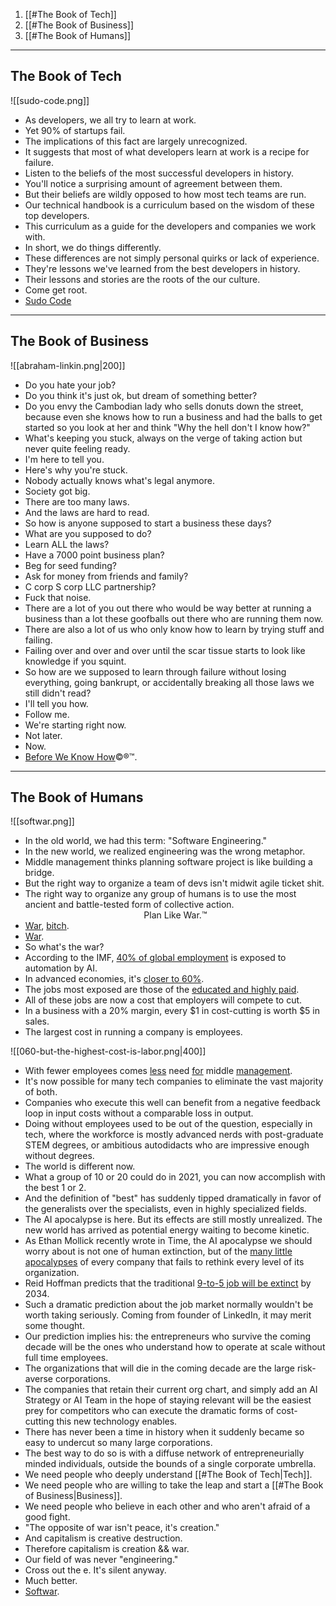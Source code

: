 
1. [[#The Book of Tech]]
2. [[#The Book of Business]]
3. [[#The Book of Humans]]

---

## The Book of Tech

![[sudo-code.png]]

- As developers, we all try to learn at work.
- Yet 90% of startups fail.
- The implications of this fact are largely unrecognized.
- It suggests that most of what developers learn at work is a recipe for failure.
- Listen to the beliefs of the most successful developers in history.
- You'll notice a surprising amount of agreement between them.
- But their beliefs are wildly opposed to how most tech teams are run.
- Our technical handbook is a curriculum based on the wisdom of these top developers.
- This curriculum as a guide for the developers and companies we work with.
- In short, we do things differently.
- These differences are not simply personal quirks or lack of experience.
- They're lessons we've learned from the best developers in history.
- Their lessons and stories are the roots of the our culture.
- Come get root.
- [Sudo Code](https://technical.thedynamiclinker.com)

---

## The Book of Business

![[abraham-linkin.png|200]]

- Do you hate your job?
- Do you think it's just ok, but dream of something better?
- Do you envy the Cambodian lady who sells donuts down the street, because even she knows how to run a business and had the balls to get started so you look at her and think "Why the hell don't I know how?"
- What's keeping you stuck, always on the verge of taking action but never quite feeling ready.
- I'm here to tell you.
- Here's why you're stuck.
- Nobody actually knows what's legal anymore.
- Society got big.
- There are too many laws.
- And the laws are hard to read.
- So how is anyone supposed to start a business these days?
- What are you supposed to do?
- Learn ALL the laws?
- Have a 7000 point business plan?
- Beg for seed funding?
- Ask for money from friends and family?
- C corp S corp LLC partnership?
- Fuck that noise.
- There are a lot of you out there who would be way better at running a business than a lot these goofballs out there who are running them now.
- There are also a lot of us who only know how to learn by trying stuff and failing. 
- Failing over and over and over until the scar tissue starts to look like knowledge if you squint.
- So how are we supposed to learn through failure without losing everything, going bankrupt, or accidentally breaking all those laws we still didn't read?
- I'll tell you how.
- Follow me.
- We're starting right now.
- Not later.
- Now.
- [Before We Know How](https://business.thedynamiclinker.com)©®™.

---

## The Book of Humans

![[softwar.png]]

- In the old world, we had this term: "Software Engineering."
- In the new world, we realized engineering was the wrong metaphor.
- Middle management thinks planning software project is like building a bridge.
- But the right way to organize a team of devs isn't midwit agile ticket shit.
- The right way to organize any group of humans is to use the most ancient and battle-tested form of collective action.
<span style="text-align: center; display: block">Plan Like War.™</span>
- [War](https://www.youtube.com/watch?v=72qxqv34DqE), [bitch](https://www.youtube.com/watch?v=m9Wh66FXZJQ).
- [War](https://www.youtube.com/watch?v=FhSy-6VqIww).
- So what's the war?
- According to the IMF, [40% of global employment](https://www.imf.org/en/Blogs/Articles/2024/01/14/ai-will-transform-the-global-economy-lets-make-sure-it-benefits-humanity#:~:text=Many%20studies%20have%20predicted%20the,employment%20is%20exposed%20to%20AI.) is exposed to automation by AI.
- In advanced economies, it's [closer to 60%](https://www.imf.org/en/Publications/fandd/issues/2024/06/Economic-possibilities-for-my-grandchildren-Kristalina-Georgieva#:~:text=But%20it%20also%20comes%20with,may%20simply%20be%20rendered%20obsolete.).
- The jobs most exposed are those of the [educated and highly paid](https://time.com/6961559/ethan-mollick-ai-apocalypse-essay/#:~:text=Educated%20and%20highly%20paid%20workers).
- All of these jobs are now a cost that employers will compete to cut.
- In a business with a 20% margin, every $1 in cost-cutting is worth $5 in sales.
- The largest cost in running a company is employees.

![[060-but-the-highest-cost-is-labor.png|400]]

- With fewer employees comes [less](https://medium.com/@sushantvohra/your-boss-will-be-replaced-by-ai-before-you-do-91a8e7cca9fc) need [for](https://chatterhead.bearblog.dev/ai-will-replace-middle-management-not-hourly-workers/) middle [management](https://cmr.berkeley.edu/2021/01/middle-management-jobs/).
- It's now possible for many tech companies to eliminate the vast majority of both.
- Companies who execute this well can benefit from a negative feedback loop in input costs without a comparable loss in output.
- Doing without employees used to be out of the question, especially in tech, where the workforce is mostly advanced nerds with post-graduate STEM degrees, or ambitious autodidacts who are impressive enough without degrees.
- The world is different now.
- What a group of 10 or 20 could do in 2021, you can now accomplish with the best 1 or 2. 
- And the definition of "best" has suddenly tipped dramatically in favor of the generalists over the specialists, even in highly specialized fields.
- The AI apocalypse is here. But its effects are still mostly unrealized. The new world has arrived as potential energy waiting to become kinetic.
- As Ethan Mollick recently wrote in Time, the AI apocalypse we should worry about is not one of human extinction, but of the [many little apocalypses](https://time.com/6961559/ethan-mollick-ai-apocalypse-essay/#:~:text=It%20opens%20us%20up%20to%20many%20little%20apocalypses%2C%20as%20jobs%20and%20workplaces%20are%20disrupted%20one%2Dby%2Done%20in%20ways%20that%20change%20lives%20and%20livelihoods.) of every company that fails to rethink every level of its organization.
- Reid Hoffman predicts that the traditional [9-to-5 job will be extinct](https://www.businesstoday.in/latest/corporate/story/9-to-5-jobs-are-doomed-linkedin-co-founder-reid-hoffman-predicts-their-end-by-2034-438837-2024-07-26) by 2034.
- Such a dramatic prediction about the job market normally wouldn't be worth taking seriously. Coming from founder of LinkedIn, it may merit some thought.
- Our prediction implies his: the entrepreneurs who survive the coming decade will be the ones who understand how to operate at scale without full time employees.
- The organizations that will die in the coming decade are the large risk-averse corporations.
- The companies that retain their current org chart, and simply add an AI Strategy or AI Team in the hope of staying relevant will be the easiest prey for competitors who can execute the dramatic forms of cost-cutting this new technology enables.
- There has never been a time in history when it suddenly became so easy to undercut so many large corporations.
- The best way to do so is with a diffuse network of entrepreneurially minded individuals, outside the bounds of a single corporate umbrella.
- We need people who deeply understand [[#The Book of Tech|Tech]].
- We need people who are willing to take the leap and start a [[#The Book of Business|Business]].
- We need people who believe in each other and who aren't afraid of a good fight.
- "The opposite of war isn't peace, it's creation."
- And capitalism is creative destruction.
- Therefore capitalism is creation && war.
- Our field of was never "engineering."
- Cross out the e. It's silent anyway.
- Much better.
- [Softwar](https://social.thedynamiclinker.com).